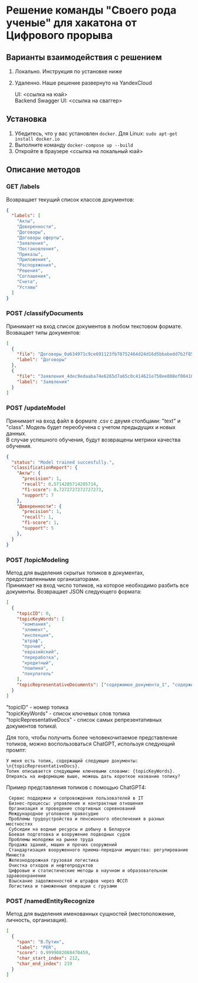 # Решение команды "Своего рода ученые" для хакатона от Цифрового прорыва

## Варианты взаимодействия с решением
1. Локально. Инструкция по установке ниже
2. Удаленно. Наше решение развернуто на YandexCloud
   
   UI: <ссылка на юай>\
   Backend Swagger UI: <ссылка на сваггер>

## Установка

1. Убедитесь, что у вас установлен `docker`. Для Linux: `sudo apt-get install docker.io`
2. Выполните команду `docker-compose up --build`
3. Откройте в браузере <ссылка на локальный юай>

## Описание методов
### GET /labels
Возвращает текущий список классов документов:
```json
{
  "labels": [
    "Акты",
    "Доверенности",
    "Договоры",
    "Договоры оферты",
    "Заявления",
    "Постановления",
    "Приказы",
    "Приложения",
    "Распоряжения",
    "Решения",
    "Соглашения",
    "Счета",
    "Уставы"
  ]
}
```

### POST /classifyDocuments
Принимает на вход список документов в любом текстовом формате. Возващает типы документов:
```json
[
  {
    "file": "Договоры_0a634971c9ce691123fb78752464d24d16d5bbabedd7b2f858a6c2cc.txt",
    "label": "Договоры"
  },
  {
    "file": "Заявления_4dec9edaaba74e6265d7a65c0c414621e750ee008ef00410b5ab8307.txt",
    "label": "Заявления"
  }
]
```

### POST /updateModel
Принимает на вход файл в формате .csv с двумя столбцами: "text" и "class". Модель будет переобучена с учетом предыдущих и новых данных.\
В случае успешного обучения, будут возвращены метрики качества обучения.
```json
{
  "status": "Model trained succesfully.",
  "classificationReport": {
    "Акты": {
      "precision": 1,
      "recall": 0.5714285714285714,
      "f1-score": 0.7272727272727273,
      "support": 7
    },
    "Доверенности": {
      "precision": 1,
      "recall": 1,
      "f1-score": 1,
      "support": 5
    },
  }
}
```

### POST /topicModeling
Метод для выделения скрытых топиков в документах, предоставленными организаторами.\
Принимает на вход число топиков, на которое необходимо разбить все документы. Возвращает JSON следующего формата:
```json
[
  {
    "topicID": 0,
    "topicKeyWords": [
      "компания",
      "элемент",
      "инспекция",
      "штраф",
      "прочие",
      "евразийский",
      "переработка",
      "кредитный",
      "пошлина",
      "покупатель"
    ],
    "topicRepresentativeDocuments": ["содержимое_документа_1", "содержимое_документа_2"]
  }
]
```
"topicID" - номер топика\
"topicKeyWords" - список ключевых слов топика\
"topicRepresentativeDocs" - список самых репрезентативных документов топика\

Для того, чтобы получить более человекочитаемое представление топиков, можно воспользоваться ChatGPT, используя следующий промпт:
```
У меня есть топик, содержащий следующие документы: \n{topicRepresentativeDocs}.
Топик описывается следующими ключевыми словами: {topicKeyWords}.
Опираясь на информацию выше, можешь дать короткое название топику?
```

Пример представления топиков с помощью ChatGPT4:
```
 Сервис поддержки и сопровождения пользователей в IT
 Бизнес-процессы: управление и контрактные отношения
 Организация и проведение спортивных соревнований
 Международное уголовное правосудие
 Проблемы трудоустройства и пенсионного обеспечения в разных местностях
 Субсидии на водные ресурсы и добычу в Беларуси
 Боевая подготовка и вооружение подводных судов
 Проблемы молодежи на рынке труда
 Продажа зданий, машин и прочих сооружений
 Стандартизация вооруженного приема-передачи имущества: регулирование Минюста
 Железнодорожная грузовая логистика
 Очистка отходов и нефтепродуктов
 Цифровые и статистические методы в научном и образовательном здравоохранении
 Взыскание задолженностей и штрафов через ФССП
 Логистика и таможенные операции с грузами
```

### POST /namedEntityRecognize
Метод для выделения именованных сущностей (местоположение, личность, организация).
```json
[
  {
    "span": "В.Путин",
    "label": "PER",
    "score": 0.9999082088470459,
    "char_start_index": 212,
    "char_end_index": 219
  }
]
```
